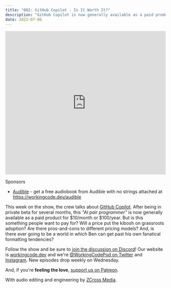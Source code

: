 ```yaml
---
title: "082: GitHub Copilot - Is It Worth It?"
description: "GitHub Copilot is now generally available as a paid product, but is this something people want to pay for?"
date: 2022-07-06
---
```


<iframe allow="autoplay *; encrypted-media *; fullscreen *; clipboard-write" frameborder="0" height="450" style="width:100%;max-width:900px;overflow:hidden;background:transparent;" sandbox="allow-forms allow-popups allow-same-origin allow-scripts allow-storage-access-by-user-activation allow-top-navigation-by-user-activation" src="https://embed.podcasts.apple.com/us/podcast/working-code/id1544142288"></iframe>

Sponsors

- [Audible](https://workingcode.dev/audible) - get a free audiobook from Audible with no strings attached at https://workingcode.dev/audible

This week on the show, the crew talks about [GitHub Copilot][github-copilot]. After being in private beta for several months, this _"AI pair programmer"_ is now generally available as a paid product for $10/month or $100/year. But is this something people want to pay for? Will a price put the kibosh on grassroots adoption? Are there pros-and-cons to different pricing models? And, is there ever going to be a world in which Ben can get past his own fanatical formatting tendencies?

Follow the show and be sure to [join the discussion on Discord][working-code-discord]! Our website is [workingcode.dev][working-code] and we're [@WorkingCodePod on Twitter][working-code-twitter] and [Instagram][working-code-instagram]. New episodes drop weekly on Wednesday.

And, if you're **feeling the love**, [support us on Patreon][working-code-patreon].

[github-copilot]: https://github.com/features/copilot
[working-code]: https://workingcode.dev/
[working-code-discord]: https://workingcode.dev/discord/
[working-code-instagram]: https://www.instagram.com/workingcodepod/
[working-code-patreon]: https://www.patreon.com/workingcodepod
[working-code-twitter]: https://twitter.com/WorkingCodePod

With audio editing and engineering by [ZCross Media](https://www.zcross.media/).
